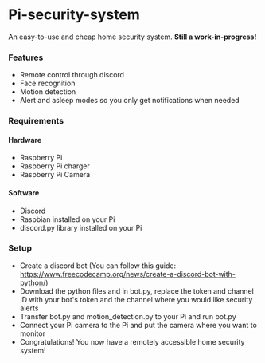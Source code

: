 # Pi-security-system
An easy-to-use and cheap home security system.
**Still a work-in-progress!**

### Features
- Remote control through discord
- Face recognition
- Motion detection
- Alert and asleep modes so you only get notifications when needed

### Requirements

#### Hardware
- Raspberry Pi
- Raspberry Pi charger
- Raspberry Pi Camera

#### Software
- Discord
- Raspbian installed on your Pi
- discord.py library installed on your Pi

### Setup
- Create a discord bot (You can follow this guide: https://www.freecodecamp.org/news/create-a-discord-bot-with-python/)
- Download the python files and in bot.py, replace the token and channel ID with your bot's token and the channel where you would like security alerts
- Transfer bot.py and motion_detection.py to your Pi and run bot.py
- Connect your Pi camera to the Pi and put the camera where you want to monitor
- Congratulations! You now have a remotely accessible home security system!
